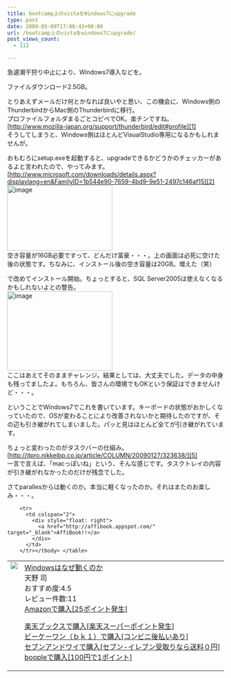 ```yaml
---
title: bootcamp上のvistaをWindows7にupgrade
type: post
date: 2009-05-09T17:00:43+00:00
url: /bootcamp上のvistaをwindows7にupgrade/
post_views_count:
  - 112

---
```

急遽潮干狩り中止により、Windows7導入などを。

ファイルダウンロード2.5GB。

とりあえずメールだけ何とかなれば良いやと思い、この機会に、Windows側のThunderbirdからMac側のThunderbirdに移行。  
プロファイルフォルダまるごとコピペでOK。楽チンですね。  
[http://www.mozilla-japan.org/support/thunderbird/edit#profile][1]  
そうしてしまうと、Windows側はほとんどVisualStudio専用になるかもしれませんが。

おもむろにsetup.exeを起動すると、upgradeできるかどうかのチェッカーがあるよと言われたので、やってみます。  
[http://www.microsoft.com/downloads/details.aspx?displaylang=en&FamilyID=1b544e90-7659-4bd9-9e51-2497c146af15][2]  
[<img style="border-right-width: 0px; border-top-width: 0px; border-bottom-width: 0px; border-left-width: 0px" border="0" alt="image" src="https://i2.wp.com/jqinglong.html.xdomain.jp/bimg/image_thumb_17.png?resize=244%2C152" width="244" height="152"  data-recalc-dims="1" />][3]  
空き容量が16GB必要ですって、どんだけ富豪・・・。上の画面は必死に空けた後の状態です。ちなみに、インストール後の空き容量は20GB。増えた（笑）

で改めてインストール開始。ちょっとすると、SQL Server2005は使えなくなるかもしれないよとの警告。  
[<img style="border-right-width: 0px; border-top-width: 0px; border-bottom-width: 0px; border-left-width: 0px" border="0" alt="image" src="https://i1.wp.com/jqinglong.html.xdomain.jp/bimg/image_thumb_18.png?resize=244%2C184" width="244" height="184"  data-recalc-dims="1" />][4]  
ここはあえてそのままチャレンジ。結果としては、大丈夫でした。データの中身も残ってましたよ。もちろん、皆さんの環境でもOKという保証はできませんけど・・・。

ということでWindows7でこれを書いています。キーボードの状態がおかしくなっていたので、OSが変わることにより改善されないかと期待したのですが、その辺も引き継がれてしまいました。パッと見はほとんど全てが引き継がれています。

ちょっと変わったのがタスクバーの仕組み。  
[http://itpro.nikkeibp.co.jp/article/COLUMN/20090127/323638/][5]  
一言で言えば、「macっぽいね」という、そんな感じです。タスクトレイの内容が引き継がれなかったのだけが残念でした。

さてparallesからは動くのか。本当に軽くなったのか。それはまたのお楽しみ・・・。

<table>
  <tr>
    <td style="vertical-align: top">
      <a href="http://www.amazon.co.jp/Windows%E3%81%AF%E3%81%AA%E3%81%9C%E5%8B%95%E3%81%8F%E3%81%AE%E3%81%8B-%E5%A4%A9%E9%87%8E-%E5%8F%B8/dp/4822281493%3FSubscriptionId%3D1JWQWN8E4Z5TR27962G2%26tag%3Dgaeaffibook-22%26linkCode%3Dxm2%26camp%3D2025%26creative%3D165953%26creativeASIN%3D4822281493" target="_blank"><img style="border-bottom-style: none; border-right-style: none; border-top-style: none; border-left-style: none" src="https://i1.wp.com/ecx.images-amazon.com/images/I/51A3TV6KGYL._SL160_.jpg" data-recalc-dims="1" /> </a>
    </td>
    <td style="vertical-align: top">
      <a href="http://www.amazon.co.jp/Windows%E3%81%AF%E3%81%AA%E3%81%9C%E5%8B%95%E3%81%8F%E3%81%AE%E3%81%8B-%E5%A4%A9%E9%87%8E-%E5%8F%B8/dp/4822281493%3FSubscriptionId%3D1JWQWN8E4Z5TR27962G2%26tag%3Dgaeaffibook-22%26linkCode%3Dxm2%26camp%3D2025%26creative%3D165953%26creativeASIN%3D4822281493" target="_blank">Windowsはなぜ動くのか </a><br />天野 司<br />おすすめ度:4.5<br />レビュー件数:11<br /><a href="http://www.amazon.co.jp/Windows%E3%81%AF%E3%81%AA%E3%81%9C%E5%8B%95%E3%81%8F%E3%81%AE%E3%81%8B-%E5%A4%A9%E9%87%8E-%E5%8F%B8/dp/4822281493%3FSubscriptionId%3D1JWQWN8E4Z5TR27962G2%26tag%3Dgaeaffibook-22%26linkCode%3Dxm2%26camp%3D2025%26creative%3D165953%26creativeASIN%3D4822281493" target="_blank">Amazonで購入[25ポイント発生] </a></p>
      <p>
        <a href="http://px.a8.net/svt/ejp?a8mat=1HPMBE+5CX82+1N6+BW8O2&a8ejpredirect=http%3A%2F%2Fsearch.books.rakuten.co.jp%2Fbksearch%2Fdt%3Fg%3D001%26bisbn%3D4822281493" target="_blank">楽天ブックスで購入[楽天スーパーポイント発生]</a> <img border="0" alt="" src="https://i2.wp.com/www12.a8.net/0.gif?resize=1%2C1" width="1" height="1"  data-recalc-dims="1" /><br /><a href="http://px.a8.net/svt/ejp?a8mat=1HRMFS+EEKKOI+10UY+HUKPU&a8ejpredirect=http%3A%2F%2Fwww.bk1.jp%2FkeywordSearchResult%2F%3Fkeyword%3D4822281493%26storeCd%3D1%26searchFlg%3D9%26x%3D43%26y%3D11%26partnerid%3D02a801" target="_blank">ビーケーワン（ｂｋ１）で購入[コンビニ後払いあり]</a> <img border="0" alt="" src="https://i2.wp.com/www12.a8.net/0.gif?resize=1%2C1" width="1" height="1"  data-recalc-dims="1" /><br /><a href="http://click.linksynergy.com/fs-bin/statform?id=aR0TIOX*qAA&offerid=137560&bnid=1490&subid=&subid=0&kword_in=4822281493&oop=on" target="_blank">セブンアンドワイで購入[セブン-イレブン受取りなら送料０円]</a><img border="0" src="http://ad.linksynergy.com/fs-bin/show?id=aR0TIOX*qAA&bids=137560&type=5&subid=0" width="1" height="1" /><br /><a href="http://click.linksynergy.com/fs-bin/statform?id=aR0TIOX*qAA&offerid=33310&bnid=2&subid=0&ifc=4&ifr=9784822281496" target="_blank">boopleで購入[100円で1ポイント]</a></td> </tr> 
        
        <tr>
          <td colspan="2">
            <div style="float: right">
              <a href="http://affibook.appspot.com/" target="_blank">AffiBook!!</a>
            </div>
          </td>
        </tr></tbody> </table>

 [1]: http://www.mozilla-japan.org/support/thunderbird/edit#profile "http://www.mozilla-japan.org/support/thunderbird/edit#profile"
 [2]: http://www.microsoft.com/downloads/details.aspx?displaylang=en&FamilyID=1b544e90-7659-4bd9-9e51-2497c146af15 "http://www.microsoft.com/downloads/details.aspx?displaylang=en&FamilyID=1b544e90-7659-4bd9-9e51-2497c146af15"
 [3]: https://i2.wp.com/jqinglong.html.xdomain.jp/bimg/image_17.png
 [4]: https://i0.wp.com/jqinglong.html.xdomain.jp/bimg/image_18.png
 [5]: http://itpro.nikkeibp.co.jp/article/COLUMN/20090127/323638/ "http://itpro.nikkeibp.co.jp/article/COLUMN/20090127/323638/"